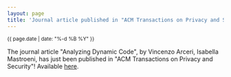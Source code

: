 ```yaml
---
layout: page
title: 'Journal article published in "ACM Transactions on Privacy and Security"'
---
```


<small>{{ page.date | date: "%-d %B %Y" }}</small>

The journal article "Analyzing Dynamic Code", by Vincenzo Arceri, Isabella Mastroeni, has just been published in "ACM Transactions on Privacy and Security"! Available [here](https://doi.org/10.1145/3426470).
